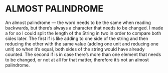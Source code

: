 # ALMOST PALINDROME

An almost palindrome — the word needs to be the same when reading backwards, but there’s always a character that needs to be changed.  I made a for so I could split the length of the String in two in order to compare both sides later. The first if is like adding to one side of the string and then reducing the other with the same value (adding one unit and reducing one unit) so when it’s equal, both sides of the string would have already counted. The second if is in case there’s more than one element that needs to be changed, or not at all for that matter, therefore it’s not an almost palindrome.